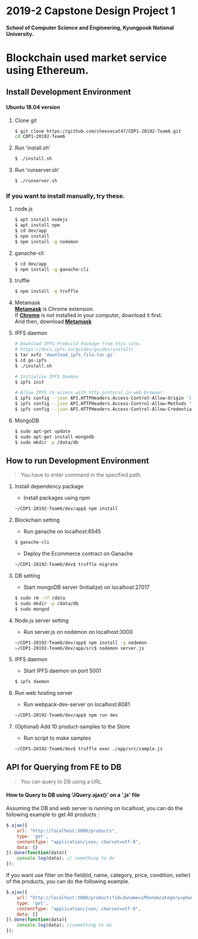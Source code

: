 # 2019-2 Capstone Design Project 1

#### School of Computer Science and Engineering, Kyungpook National University.  

# Blockchain used market service using Ethereum.




## Install Development Environment

#### Ubuntu 18.04 version

1. Clone git  
   ```Bash
   $ git clone https://github.com/cheesecat47/CDP1-20192-Team6.git
   cd CDP1-20192-Team6
   ```

1. Run 'install.sh'
    ```Bash
    $ ./install.sh
    ```

1. Run 'runserver.sh'
    ```Bash
    $ ./runserver.sh
    ```


### If you want to install manually, try these.  
1. node.js
    ```Bash
    $ apt install nodejs
    $ apt install npm
    $ cd dev/app
    $ npm install
    $ npm install -g nodemon
    ```

1. ganache-cli  
    ```Bash
    $ cd dev/app
    $ npm install -g ganache-cli
    ```

1. truffle
    ```Bash
    $ npm install -g truffle
    ```

1. Metamask  
    __[Metamask]__ is Chrome extension.  
    If __[Chrome]__ is not installed in your computer, download it first.  
    And then, download __[Metamask]__

    [Metamask]: https://metamask.io
    [Chrome]: https://www.google.com/chrome/  

1. IPFS daemon  
    ```Bash
    # Download IPFS Prebuild Package from this site.
    # https://docs.ipfs.io/guides/guides/install/
    $ tar xvfz 'download_ipfs_file.tar.gz'
    $ cd go-ipfs
    $ ./install.sh
    
    # Initialise IPFS Daemon
    $ ipfs init
    
    # Allow IPFS to access with http protocol in web browser.
    $ ipfs config --json API.HTTPHeaders.Access-Control-Allow-Origin '["*"]'
    $ ipfs config --json API.HTTPHeaders.Access-Control-Allow-Methods "[\"PUT\", \"POST\", \"GET\"]"
    $ ipfs config --json API.HTTPHeaders.Access-Control-Allow-Credentials '["true"]'
    ```

1. MongoDB
    ```bash
    $ sudo apt-get update
    $ sudo apt-get install mongodb
    $ sudo mkdir -p /data/db
    ```

   

## How to run Development Environment

> You have to enter command in the specified path.



1. Install dependency package

   * Install packages using npm

   ```bash
   ~/CDP1-20192-Team6/dev/app$ npm install
   ```

1. Blockchain setting

   * Run ganache on localhost:8545

   ```Bash
   $ ganache-cli
   ```

   * Deploy the Ecommerce contract  on Ganache

   ```bash
   ~/CDP1-20192-Team6/dev$ truffle migrate 
   ```

1. DB setting

   * Start mongoDB server (Initialize) on localhost:27017

   ```bash
   $ sudo rm -rf /data
   $ sudo mkdir -p /data/db
   $ sudo mongod
   ```

1. Node.js server setting 

   * Run server.js on nodemon  on localhost:3000

   ```bash
   ~/CDP1-20192-Team6/dev/app$ npm install -g nodemon
   ~/CDP1-20192-Team6/dev/app/src$ nodemon server.js
   ```

1. IPFS daemon  

   * Start IPFS daemon on port 5001

   ```Bash
   $ ipfs daemon
   ```

1. Run web hosting server

   * Run webpack-dev-server  on localhost:8081

   ```Bash
   ~/CDP1-20192-Team6/dev/app$ npm run dev
   ```

1. (Optional) Add 10 product-samples to the Store 

   * Run script to make samples

   ```  bash
   ~/CDP1-20192-Team6/dev$ truffle exec ./app/src/sample.js
   ```



##  API for Querying from FE to DB 

> You can query to DB using a URL.



#### How to Query to DB using 'JQuery.ajax()' on a '.js' file

Assuming the DB and web server is running on localhost, you can do the following example to get All products :

```javascript
$.ajax({
    url: "http://localhost:3000/products",
    type: 'get',
    contentType: "application/json; charset=utf-8",
    data: {}
}).done(function(data){
    console.log(data); // something to do 
});
```



If you want use filter on the field(id, name, category, price, condition, seller) of the products, you can do the following example.

```javascript
$.ajax({
    url: "http://localhost:3000/products?id=3&name=iPhone&category=phone", // pass by URL
    type: 'get',
    contentType: "application/json; charset=utf-8",
    data: {}
}).done(function(data){
    console.log(data); //something to do
});
```

